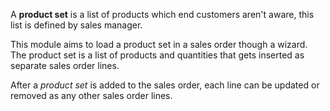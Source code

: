 A **product set** is a list of products which end customers aren't
aware, this list is defined by sales manager.

This module aims to load a product set in a sales order though a wizard. The product set is a list of products and quantities that gets inserted as separate sales order lines.

After a *product set* is added to the sales order, each line can be
updated or removed as any other sales order lines.

